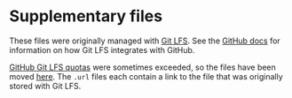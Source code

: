 # Supplementary files

These files were originally managed with [Git LFS](https://git-lfs.github.com/). See the [GitHub docs](https://docs.github.com/en/github/managing-large-files/versioning-large-files) for information on how Git LFS integrates with GitHub.

[GitHub Git LFS quotas](https://docs.github.com/en/repositories/working-with-files/managing-large-files/about-storage-and-bandwidth-usage) were sometimes exceeded, so the files have been moved [here](https://drive.proton.me/urls/HE8KGEK36G#BDZktYXUwgjT). The `.url` files each contain a link to the file that was originally stored with Git LFS.
